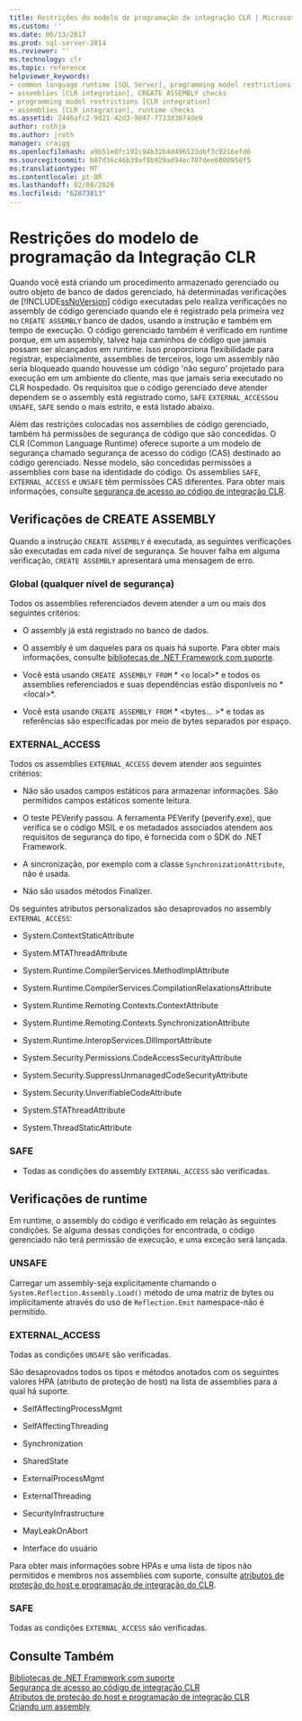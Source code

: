 ```yaml
---
title: Restrições do modelo de programação de integração CLR | Microsoft Docs
ms.custom: ''
ms.date: 06/13/2017
ms.prod: sql-server-2014
ms.reviewer: ''
ms.technology: clr
ms.topic: reference
helpviewer_keywords:
- common language runtime [SQL Server], programming model restrictions
- assemblies [CLR integration], CREATE ASSEMBLY checks
- programming model restrictions [CLR integration]
- assemblies [CLR integration], runtime checks
ms.assetid: 2446afc2-9d21-42d3-9847-7733d3074de9
author: rothja
ms.author: jroth
manager: craigg
ms.openlocfilehash: a9b51e0fc192c94b32b4d496523dbf3c9216efd6
ms.sourcegitcommit: b87d36c46b39af8b929ad94ec707dee8800950f5
ms.translationtype: MT
ms.contentlocale: pt-BR
ms.lasthandoff: 02/08/2020
ms.locfileid: "62873813"
---
```

# <a name="clr-integration-programming-model-restrictions"></a>Restrições do modelo de programação da Integração CLR
  Quando você está criando um procedimento armazenado gerenciado ou outro objeto de banco de dados gerenciado, há determinadas verificações de [!INCLUDE[ssNoVersion](../../../includes/ssnoversion-md.md)] código executadas pelo realiza verificações no assembly de código gerenciado quando ele é registrado pela primeira vez no `CREATE ASSEMBLY` banco de dados, usando a instrução e também em tempo de execução. O código gerenciado também é verificado em runtime porque, em um assembly, talvez haja caminhos de código que jamais possam ser alcançados em runtime.  Isso proporciona flexibilidade para registrar, especialmente, assemblies de terceiros, logo um assembly não seria bloqueado quando houvesse um código 'não seguro' projetado para execução em um ambiente do cliente, mas que jamais seria executado no CLR hospedado. Os requisitos que o código gerenciado deve atender dependem se o assembly está registrado como, `SAFE` `EXTERNAL_ACCESS`ou `UNSAFE`, `SAFE` sendo o mais estrito, e está listado abaixo.  
  
 Além das restrições colocadas nos assemblies de código gerenciado, também há permissões de segurança de código que são concedidas. O CLR (Common Language Runtime) oferece suporte a um modelo de segurança chamado segurança de acesso do código (CAS) destinado ao código gerenciado. Nesse modelo, são concedidas permissões a assemblies com base na identidade do código. Os assemblies `SAFE`, `EXTERNAL_ACCESS` e `UNSAFE` têm permissões CAS diferentes. Para obter mais informações, consulte [segurança de acesso ao código de integração CLR](../security/clr-integration-code-access-security.md).  
  
## <a name="create-assembly-checks"></a>Verificações de CREATE ASSEMBLY  
 Quando a instrução `CREATE ASSEMBLY` é executada, as seguintes verificações são executadas em cada nível de segurança.  Se houver falha em alguma verificação, `CREATE ASSEMBLY` apresentará uma mensagem de erro.  
  
### <a name="global-any-security-level"></a>Global (qualquer nível de segurança)  
 Todos os assemblies referenciados devem atender a um ou mais dos seguintes critérios:  
  
-   O assembly já está registrado no banco de dados.  
  
-   O assembly é um daqueles para os quais há suporte. Para obter mais informações, consulte [bibliotecas de .NET Framework com suporte](supported-net-framework-libraries.md).  
  
-   Você está usando `CREATE ASSEMBLY FROM` * \<o local>* e todos os assemblies referenciados e suas dependências estão disponíveis no * \<local>*.  
  
-   Você está usando `CREATE ASSEMBLY FROM` * \<bytes... >* e todas as referências são especificadas por meio de bytes separados por espaço.  
  
### <a name="external_access"></a>EXTERNAL_ACCESS  
 Todos os assemblies `EXTERNAL_ACCESS` devem atender aos seguintes critérios:  
  
-   Não são usados campos estáticos para armazenar informações. São permitidos campos estáticos somente leitura.  
  
-   O teste PEVerify passou. A ferramenta PEVerify (peverify.exe), que verifica se o código MSIL e os metadados associados atendem aos requisitos de segurança do tipo, é fornecida com o SDK do .NET Framework.  
  
-   A sincronização, por exemplo com a classe `SynchronizationAttribute`, não é usada.  
  
-   Não são usados métodos Finalizer.  
  
 Os seguintes atributos personalizados são desaprovados no assembly `EXTERNAL_ACCESS`:  
  
-   System.ContextStaticAttribute  
  
-   System.MTAThreadAttribute  
  
-   System.Runtime.CompilerServices.MethodImplAttribute  
  
-   System.Runtime.CompilerServices.CompilationRelaxationsAttribute  
  
-   System.Runtime.Remoting.Contexts.ContextAttribute  
  
-   System.Runtime.Remoting.Contexts.SynchronizationAttribute  
  
-   System.Runtime.InteropServices.DllImportAttribute  
  
-   System.Security.Permissions.CodeAccessSecurityAttribute  
  
-   System.Security.SuppressUnmanagedCodeSecurityAttribute  
  
-   System.Security.UnverifiableCodeAttribute  
  
-   System.STAThreadAttribute  
  
-   System.ThreadStaticAttribute  
  
### <a name="safe"></a>SAFE  
  
-   Todas as condições do assembly `EXTERNAL_ACCESS` são verificadas.  
  
## <a name="runtime-checks"></a>Verificações de runtime  
 Em runtime, o assembly do código é verificado em relação às seguintes condições. Se alguma dessas condições for encontrada, o código gerenciado não terá permissão de execução, e uma exceção será lançada.  
  
### <a name="unsafe"></a>UNSAFE  
 Carregar um assembly-seja explicitamente chamando o `System.Reflection.Assembly.Load()` método de uma matriz de bytes ou implicitamente através do uso de `Reflection.Emit` namespace-não é permitido.  
  
### <a name="external_access"></a>EXTERNAL_ACCESS  
 Todas as condições `UNSAFE` são verificadas.  
  
 São desaprovados todos os tipos e métodos anotados com os seguintes valores HPA (atributo de proteção de host) na lista de assemblies para a qual há suporte.  
  
-   SelfAffectingProcessMgmt  
  
-   SelfAffectingThreading  
  
-   Synchronization  
  
-   SharedState  
  
-   ExternalProcessMgmt  
  
-   ExternalThreading  
  
-   SecurityInfrastructure  
  
-   MayLeakOnAbort  
  
-   Interface do usuário  
  
 Para obter mais informações sobre HPAs e uma lista de tipos não permitidos e membros nos assemblies com suporte, consulte [atributos de proteção do host e programação de integração do CLR](../../clr-integration-security-host-protection-attributes/host-protection-attributes-and-clr-integration-programming.md).  
  
### <a name="safe"></a>SAFE  
 Todas as condições `EXTERNAL_ACCESS` são verificadas.  
  
## <a name="see-also"></a>Consulte Também  
 [Bibliotecas de .NET Framework com suporte](supported-net-framework-libraries.md)   
 [Segurança de acesso ao código de integração CLR](../security/clr-integration-code-access-security.md)   
 [Atributos de proteção do host e programação de integração CLR](../../clr-integration-security-host-protection-attributes/host-protection-attributes-and-clr-integration-programming.md)   
 [Criando um assembly](../assemblies/creating-an-assembly.md)  
  
  
